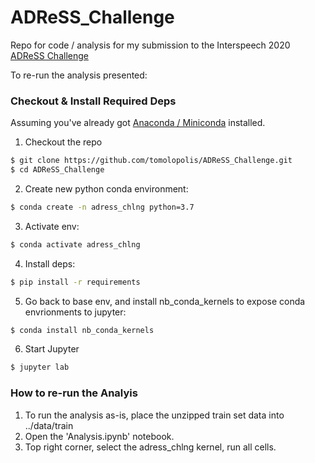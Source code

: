 # ADReSS_Challenge
Repo for code / analysis for my submission to the Interspeech 2020 [ADReSS Challenge](http://www.homepages.ed.ac.uk/sluzfil/ADReSS/)

To re-run the analysis presented:

### Checkout & Install Required Deps
Assuming you've already got [Anaconda / Miniconda](https://www.anaconda.com/products/individual) installed.
1. Checkout the repo
```zsh
$ git clone https://github.com/tomolopolis/ADReSS_Challenge.git
$ cd ADReSS_Challenge
```
2. Create new python conda environment:
```zsh
$ conda create -n adress_chlng python=3.7
```
3. Activate env:
```zsh
$ conda activate adress_chlng
```
4. Install deps:
```zsh
$ pip install -r requirements
```
5. Go back to base env, and install nb_conda_kernels to expose conda envrionments to jupyter:
```zsh
$ conda install nb_conda_kernels
```
6. Start Jupyter
```zsh
$ jupyter lab
```

### How to re-run the Analyis
1. To run the analysis as-is, place the unzipped train set data into ../data/train
2. Open the 'Analysis.ipynb' notebook. 
3. Top right corner, select the adress_chlng kernel, run all cells.



